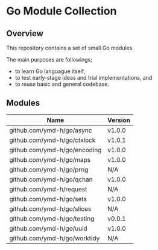 # Go Module Collection

## Overview

This repository contains a set of small Go modules.

The main purposes are followings;
* to learn Go languague itself,
* to test early-stage ideas and trial implementations, and
* to reuse basic and general codebase.


## Modules

| Name                         | Version |
|------------------------------|---------|
| github.com/ymd-h/go/async    | v1.0.0  |
| github.com/ymd-h/go/ctxlock  | v1.0.1  |
| github.com/ymd-h/go/encoding | v1.0.0  |
| github.com/ymd-h/go/maps     | v1.0.0  |
| github.com/ymd-h/go/prng     | N/A     |
| github.com/ymd-h/go/qchan    | v1.0.0  |
| github.com/ymd-h/request     | N/A     |
| github.com/ymd-h/go/sets     | v1.0.0  |
| github.com/ymd-h/go/slices   | N/A     |
| github.com/ymd-h/go/testing  | v0.0.1  |
| github.com/ymd-h/go/uuid     | v1.0.0  |
| github.com/ymd-h/go/worktidy | N/A     |
